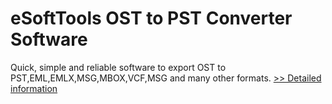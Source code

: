 # eSoftTools OST to PST Converter Software
Quick, simple and reliable software to export OST to PST,EML,EMLX,MSG,MBOX,VCF,MSG and many other formats.
[>> Detailed information](https://secure.shareit.com/shareit/product.html?productid=300877069&affiliateid=200057808)